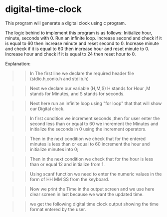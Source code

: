 # digital-time-clock
This program will generate a digital clock using c program. 

The logic behind to implement this program is as follows:
Initialize hour, minute, seconds with 0.
Run an infinite loop.
Increase second and check if it is equal to 60 then increase minute and reset second to 0.
Increase minute and check if it is equal to 60 then increase hour and reset minute to 0.
Increase hour and check if it is equal to 24 then reset hour to 0.

Explanation:

>> In The first line we declare the required header file (stdio.h,conio.h and stdlib.h)
   

>> Next we declare our variable (H,M,S) H stands for Hour ,M stands for Minutes, and S stands for seconds.


>> Next here run an infinite loop  using "for loop" that that will show our Digital clock.


>> In first condition we increment seconds ,then for user enter the second less than or equal to 60 we increment the Minutes and initialize the seconds in 0 using the increment operators.


>> Then in the next condition we check that for the entered minutes is less than or equal to 60 increment the hour and initialize minutes into 0;


>> Then in the next condition we check that for the hour is less than or equal 12 and initialize from 1.


>> Using scanf function we need to enter the numeric values in the form of HH MM SS from the keyboard.


>> Now we print the Time in the output screen and we use here clear screen in last because we want the updated time.


>> we get the following digital time clock output showing the time format entered by the user.

